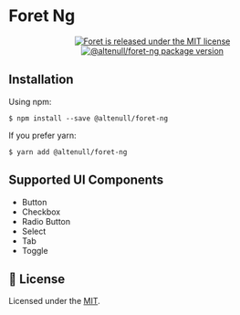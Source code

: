 # Foret Ng

<p align="center">
  <a href="https://github.com/altenull/foret/blob/master/LICENSE">
    <img src="https://img.shields.io/badge/license-MIT-blue.svg" alt="Foret is released under the MIT license" />
  </a>
  <a href="https://www.npmjs.com/package/@altenull/foret-ng">
    <img src="https://img.shields.io/npm/v/@altenull/foret-ng?logo=npm&logoColor=fff&label=%40altenull%2Fforet-ng&color=limegreen" alt="@altenull/foret-ng package version" />
  </a>
</p>

## Installation

Using npm:

```shell
$ npm install --save @altenull/foret-ng
```

If you prefer yarn:

```shell
$ yarn add @altenull/foret-ng
```

## Supported UI Components

- Button
- Checkbox
- Radio Button
- Select
- Tab
- Toggle

## 📝 License

Licensed under the [MIT](../LICENSE).
